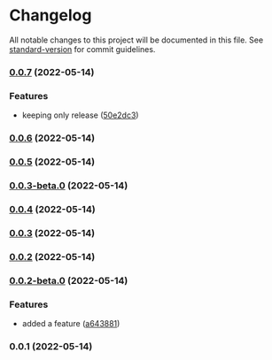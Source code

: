 # Changelog

All notable changes to this project will be documented in this file. See [standard-version](https://github.com/conventional-changelog/standard-version) for commit guidelines.

### [0.0.7](https://github.com/subhranshudas/verpkg/compare/v0.0.6...v0.0.7) (2022-05-14)


### Features

* keeping only release ([50e2dc3](https://github.com/subhranshudas/verpkg/commit/50e2dc3f2e7b8c62cde804d47df3ce35da291760))

### [0.0.6](https://github.com/subhranshudas/verpkg/compare/v0.0.5...v0.0.6) (2022-05-14)

### [0.0.5](https://github.com/subhranshudas/verpkg/compare/v0.0.4...v0.0.5) (2022-05-14)

### [0.0.3-beta.0](https://github.com/subhranshudas/verpkg/compare/v0.0.2...v0.0.3-beta.0) (2022-05-14)

### [0.0.4](https://github.com/subhranshudas/verpkg/compare/v0.0.3...v0.0.4) (2022-05-14)

### [0.0.3](https://github.com/subhranshudas/verpkg/compare/v0.0.2...v0.0.3) (2022-05-14)

### [0.0.2](https://github.com/subhranshudas/verpkg/compare/v0.0.2-beta.0...v0.0.2) (2022-05-14)

### [0.0.2-beta.0](https://github.com/subhranshudas/verpkg/compare/v0.0.1...v0.0.2-beta.0) (2022-05-14)


### Features

* added a feature ([a643881](https://github.com/subhranshudas/verpkg/commit/a6438810396a19b58c2ddd4f92d58b502925882c))

### 0.0.1 (2022-05-14)
